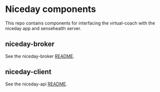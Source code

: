 # Niceday components
This repo contains components for interfacing the virtual-coach with the niceday app and sensehealth server.

## niceday-broker
See the niceday-broker [README](niceday-broker/README.md).

## niceday-client
See the niceday-api [README](niceday-api/README.md).

